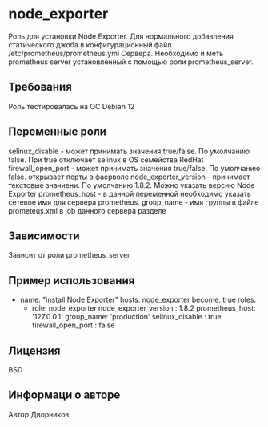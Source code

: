 node_exporter
=========

Роль для установки Node Exporter. Для нормального добавления статического джоба в конфигурационный файл /etc/prometheus/prometheus.yml Сервера. Необходимо и
меть prometheus server установленный с помощью роли prometheus_server.

Требования
------------

Роль тестировалась на ОС Debian 12

Переменные роли
--------------

selinux_disable - может принимать значения true/false. По умолчанию false. При true отключает selinux в OS семейства RedHat
firewall_open_port - может принимать значения true/false. По умолчанию false.  открывает порты в фаерволе
node_exporter_version - принимает текстовые значиени. По умолчанию 1.8.2. Можно указать версию Node Exporter
prometheus_host - в данной переменной необходимо указать сетевое имя для сервера prometheus.
group_name - имя группы в файле prometeus.xml в job данного сервера разделе

Зависимости
------------

Зависит от роли prometheus_server



Пример использования
----------------

- name: "install Node Exporter"
  hosts: node_exporter
  become: true
  roles:
    - role: node_exporter
      node_exporter_version : 1.8.2
      prometheus_host: '127.0.0.1'
      group_name: 'production'
      selinux_disable : true
      firewall_open_port : false

Лицензия
-------

BSD

Информаци о авторе
------------------

Автор Дворников